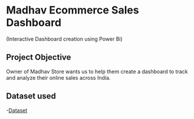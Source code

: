 # Madhav Ecommerce Sales Dashboard
(Interactive Dashboard creation using Power Bi)

## Project Objective
Owner of Madhav Store wants us to help them create a dashboard to track and analyze their online sales across India.

## Dataset used
-<a href="https://github.com/SmritiGupta212/PowerBi-Project-Dashboard/blob/main/Madhav%20Ecommerce%20Sales%20dashboard.pbix">Dataset</a>

